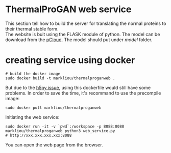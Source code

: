 ThermalProGAN web service
================================================================
This section tell how to build the server for translating the normal proteins to their thermal stable form.  
The website is buit using the FLASK module of python. 
The model can be download from the [pCloud](https://u.pcloud.link/publink/show?code=XZYQg0VZknUTIn8gAY0bb9v7lsoOmVMC9IK7). The model should put under *model* folder.

# creating service using docker
```shell
# build the docker image 
sudo docker build -t markliou/thermalproganweb .
```
But due to the [h5py issue](https://github.com/tensorflow/tensorflow/issues/22480), using this dockerfile would still have some problems. In order to save the time, it's recommand to use the precompile image:
```shell
sudo docker pull markliou/thermalproganweb
```
Initiating the web service:
```shell
sudo docker run -it -v `pwd`:/workspace -p 8088:8088 markliou/thermalproganweb python3 web_service.py
# http://xxx.xxx.xxx.xxx:8088
```
You can open the web page from the browser. 

